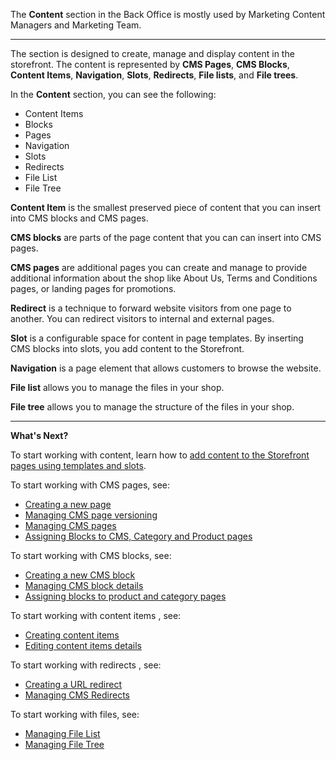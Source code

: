 The **Content** section in the Back Office is mostly used by Marketing Content Managers and Marketing Team.
***
The section is designed to create, manage and display content in the storefront. The content is represented by **CMS Pages**, **CMS Blocks**, **Content Items**, **Navigation**, **Slots**, **Redirects**, **File lists**, and **File trees**.


In the **Content** section, you can see the following:

* Content Items
* Blocks
* Pages
* Navigation
* Slots
* Redirects
* File List
* File Tree

**Content Item** is the smallest preserved piece of content that you can insert into CMS blocks and CMS pages. 

**CMS blocks** are parts of the page content that you can can insert into CMS pages.

**CMS pages** are additional pages you can create and manage to provide additional information about the shop like About Us, Terms and Conditions pages, or landing pages for promotions. 

**Redirect** is a technique to forward website visitors from one page to another. You can redirect visitors to internal and external pages.

**Slot** is a configurable space for content in page templates. By inserting CMS blocks into slots, you add content to the Storefront.

**Navigation** is a page element that allows customers to browse the website.

**File list** allows you to manage the files in your shop.

**File tree** allows you to manage the structure of the files in your shop.
***
**What's Next?**

To start working with content, learn how to [add content to the Storefront pages using templates and slots](https://documentation.spryker.com/docs/en/en/adding-content-to-storefront-pages-using-templates-slots).


To start working with CMS pages, see:

* [Creating a new page](https://documentation.spryker.com/docs/en/en/creating-a-cms-page) 
* [Managing CMS page versioning](https://documentation.spryker.com/docs/en/en/cms-pages-versioning) 
* [Managing CMS pages](https://documentation.spryker.com/docs/en/en/managing-cms-pages)
* [Assigning Blocks to CMS, Category and Product pages](https://documentation.spryker.com/docs/en/en/assigning-blocks-to-category-and-product-pages)

To start working with CMS blocks, see: 

* [Creating a new CMS block](https://documentation.spryker.com/docs/en/en/creating-cms-block)
* [Managing CMS block details](https://documentation.spryker.com/docs/en/en/managing-cms-blocks)
* [Assigning blocks to product and category pages](https://documentation.spryker.com/docs/en/en/assigning-blocks-to-category-or-product-pages)

To start working with content items , see:

* [Creating content items](https://documentation.spryker.com/docs/en/en/creating-content-items)
* [Editing content items details](https://documentation.spryker.com/docs/en/en/editing-content-items)


To start working with redirects , see:

* [Creating a URL redirect](https://documentation.spryker.com/docs/en/en/creating-cms-redirects)
* [Managing CMS Redirects](https://documentation.spryker.com/docs/en/en/editing-cms-redirects)

To start working with files, see:
* [Managing File List](https://documentation.spryker.com/docs/en/en/managing-file-list) 
* [Managing File Tree](https://documentation.spryker.com/docs/en/en/managing-file-tree) 
